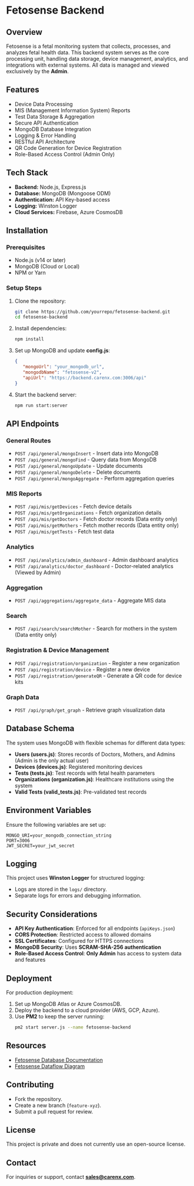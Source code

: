 # Fetosense Backend

## Overview
Fetosense is a fetal monitoring system that collects, processes, and analyzes fetal health data. This backend system serves as the core processing unit, handling data storage, device management, analytics, and integrations with external systems. All data is managed and viewed exclusively by the **Admin**.

## Features
- Device Data Processing
- MIS (Management Information System) Reports
- Test Data Storage & Aggregation
- Secure API Authentication
- MongoDB Database Integration
- Logging & Error Handling
- RESTful API Architecture
- QR Code Generation for Device Registration
- Role-Based Access Control (Admin Only)

## Tech Stack
- **Backend:** Node.js, Express.js
- **Database:** MongoDB (Mongoose ODM)
- **Authentication:** API Key-based access
- **Logging:** Winston Logger
- **Cloud Services:** Firebase, Azure CosmosDB

## Installation
### Prerequisites
- Node.js (v14 or later)
- MongoDB (Cloud or Local)
- NPM or Yarn

### Setup Steps
1. Clone the repository:
   ```sh
   git clone https://github.com/yourrepo/fetosense-backend.git
   cd fetosense-backend
   ```
2. Install dependencies:
   ```sh
   npm install
   ```
3. Set up MongoDB and update **config.js**:
   ```json
   {
      "mongoUrl": "your_mongodb_url",
      "mongodbName": "fetosense-v2",
      "apiUrl": "https://backend.carenx.com:3006/api"
   }
   ```
4. Start the backend server:
   ```sh
   npm run start:server
   ```

## API Endpoints
### General Routes
- `POST /api/general/mongoInsert` - Insert data into MongoDB
- `POST /api/general/mongoFind` - Query data from MongoDB
- `POST /api/general/mongoUpdate` - Update documents
- `POST /api/general/mongoDelete` - Delete documents
- `POST /api/general/mongoAggregate` - Perform aggregation queries

### MIS Reports
- `POST /api/mis/getDevices` - Fetch device details
- `POST /api/mis/getOrganizations` - Fetch organization details
- `POST /api/mis/getDoctors` - Fetch doctor records (Data entity only)
- `POST /api/mis/getMothers` - Fetch mother records (Data entity only)
- `POST /api/mis/getTests` - Fetch test data

### Analytics
- `POST /api/analytics/admin_dashboard` - Admin dashboard analytics
- `POST /api/analytics/doctor_dashboard` - Doctor-related analytics (Viewed by Admin)

### Aggregation
- `POST /api/aggregations/aggregate_data` - Aggregate MIS data

### Search
- `POST /api/search/searchMother` - Search for mothers in the system (Data entity only)

### Registration & Device Management
- `POST /api/registration/organization` - Register a new organization
- `POST /api/registration/device` - Register a new device
- `POST /api/registration/generateQR` - Generate a QR code for device kits

### Graph Data
- `POST /api/graph/get_graph` - Retrieve graph visualization data

## Database Schema
The system uses MongoDB with flexible schemas for different data types:
- **Users (users.js)**: Stores records of Doctors, Mothers, and Admins (Admin is the only actual user)
- **Devices (devices.js)**: Registered monitoring devices
- **Tests (tests.js)**: Test records with fetal health parameters
- **Organizations (organization.js)**: Healthcare institutions using the system
- **Valid Tests (valid_tests.js)**: Pre-validated test records

## Environment Variables
Ensure the following variables are set up:
```env
MONGO_URI=your_mongodb_connection_string
PORT=3006
JWT_SECRET=your_jwt_secret
```

## Logging
This project uses **Winston Logger** for structured logging:
- Logs are stored in the `logs/` directory.
- Separate logs for errors and debugging information.

## Security Considerations
- **API Key Authentication**: Enforced for all endpoints (`apiKeys.json`)
- **CORS Protection**: Restricted access to allowed domains
- **SSL Certificates**: Configured for HTTPS connections
- **MongoDB Security**: Uses **SCRAM-SHA-256 authentication**
- **Role-Based Access Control**: **Only Admin** has access to system data and features

## Deployment
For production deployment:
1. Set up MongoDB Atlas or Azure CosmosDB.
2. Deploy the backend to a cloud provider (AWS, GCP, Azure).
3. Use **PM2** to keep the server running:
   ```sh
   pm2 start server.js --name fetosense-backend
   ```

## Resources
- [Fetosense Database Documentation](https://drive.google.com/file/d/1G6ylZKdpmR0vgcVoCyHIzaH20zCNILW7/view?usp=drive_link)
- [Fetosense Dataflow Diagram](https://drive.google.com/file/d/1rOul_R0XncggCWzSvadeiuLMv96IOrPs/view?usp=sharing)

## Contributing
- Fork the repository.
- Create a new branch (`feature-xyz`).
- Submit a pull request for review.

## License
This project is private and does not currently use an open-source license.

## Contact
For inquiries or support, contact **sales@carenx.com**.
